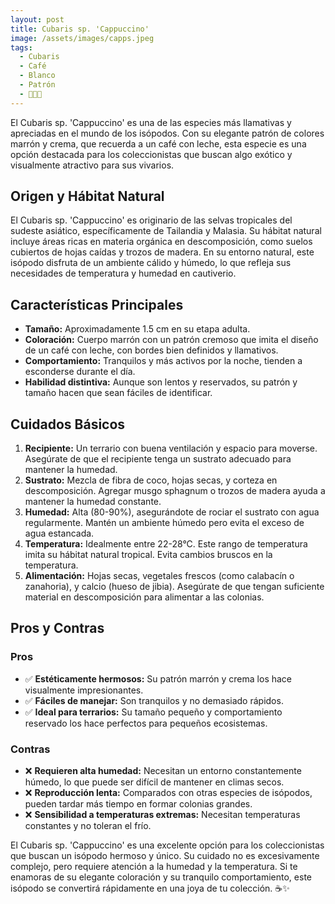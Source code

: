 ```yaml
---
layout: post
title: Cubaris sp. 'Cappuccino'
image: /assets/images/capps.jpeg
tags:
  - Cubaris
  - Café
  - Blanco
  - Patrón
  - 🤑🤑🤑
---
```


El Cubaris sp. 'Cappuccino' es una de las especies más llamativas y apreciadas en el mundo de los isópodos. Con su elegante patrón de colores marrón y crema, que recuerda a un café con leche, esta especie es una opción destacada para los coleccionistas que buscan algo exótico y visualmente atractivo para sus vivarios.

## Origen y Hábitat Natural
El Cubaris sp. 'Cappuccino' es originario de las selvas tropicales del sudeste asiático, específicamente de Tailandia y Malasia. Su hábitat natural incluye áreas ricas en materia orgánica en descomposición, como suelos cubiertos de hojas caídas y trozos de madera. En su entorno natural, este isópodo disfruta de un ambiente cálido y húmedo, lo que refleja sus necesidades de temperatura y humedad en cautiverio.

## Características Principales
- **Tamaño:** Aproximadamente 1.5 cm en su etapa adulta.
- **Coloración:** Cuerpo marrón con un patrón cremoso que imita el diseño de un café con leche, con bordes bien definidos y llamativos.
- **Comportamiento:** Tranquilos y más activos por la noche, tienden a esconderse durante el día.
- **Habilidad distintiva:** Aunque son lentos y reservados, su patrón y tamaño hacen que sean fáciles de identificar.

## Cuidados Básicos
1. **Recipiente:** Un terrario con buena ventilación y espacio para moverse. Asegúrate de que el recipiente tenga un sustrato adecuado para mantener la humedad.
2. **Sustrato:** Mezcla de fibra de coco, hojas secas, y corteza en descomposición. Agregar musgo sphagnum o trozos de madera ayuda a mantener la humedad constante.
3. **Humedad:** Alta (80-90%), asegurándote de rociar el sustrato con agua regularmente.
Mantén un ambiente húmedo pero evita el exceso de agua estancada.
4. **Temperatura:** Idealmente entre 22-28°C. Este rango de temperatura imita su hábitat natural tropical. Evita cambios bruscos en la temperatura.
5. **Alimentación:** Hojas secas, vegetales frescos (como calabacín o zanahoria), y calcio (hueso de jibia). Asegúrate de que tengan suficiente material en descomposición para alimentar a las colonias.

## Pros y Contras
### Pros
- ✅ **Estéticamente hermosos:** Su patrón marrón y crema los hace visualmente impresionantes.
- ✅ **Fáciles de manejar:** Son tranquilos y no demasiado rápidos.
- ✅ **Ideal para terrarios:** Su tamaño pequeño y comportamiento reservado los hace perfectos para pequeños ecosistemas.

### Contras
- ❌ **Requieren alta humedad:** Necesitan un entorno constantemente húmedo, lo que puede ser difícil de mantener en climas secos.
- ❌ **Reproducción lenta:** Comparados con otras especies de isópodos, pueden tardar más tiempo en formar colonias grandes.
- ❌ **Sensibilidad a temperaturas extremas:** Necesitan temperaturas constantes y no toleran el frío.

El Cubaris sp. 'Cappuccino' es una excelente opción para los coleccionistas que buscan un isópodo hermoso y único. Su cuidado no es excesivamente complejo, pero requiere atención a la humedad y la temperatura. Si te enamoras de su elegante coloración y su tranquilo comportamiento, este isópodo se convertirá rápidamente en una joya de tu colección. ☕✨
